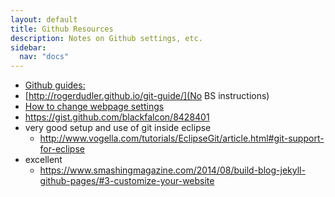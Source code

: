 ```yaml
---
layout: default
title: Github Resources
description: Notes on Github settings, etc.
sidebar:
  nav: "docs"
---
```


* [Github guides:](https://guides.github.com/)
* [http://rogerdudler.github.io/git-guide/](No BS instructions)
* [How to change webpage settings](https://ehmatthes.github.io/GitHub-Pages-Non-Rubyists/)
* https://gist.github.com/blackfalcon/8428401
* very good setup and use of git inside eclipse
	* http://www.vogella.com/tutorials/EclipseGit/article.html#git-support-for-eclipse
* excellent
  * https://www.smashingmagazine.com/2014/08/build-blog-jekyll-github-pages/#3-customize-your-website
